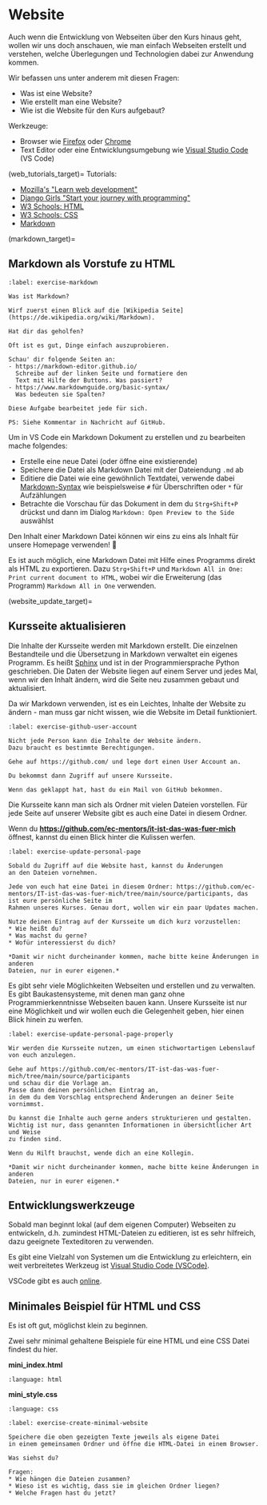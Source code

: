 # Website

Auch wenn die Entwicklung von Webseiten über den Kurs hinaus geht,
wollen wir uns doch anschauen, wie man einfach Webseiten erstellt
und verstehen, welche Überlegungen und Technologien dabei zur
Anwendung kommen.

Wir befassen uns unter anderem mit diesen Fragen:

- Was ist eine Website?
- Wie erstellt man eine Website?
- Wie ist die Website für den Kurs aufgebaut?

Werkzeuge:

- Browser wie [Firefox](https://www.mozilla.org/en-US/firefox/new/) oder [Chrome](https://www.google.com/chrome/index.html)
- Text Editor oder eine Entwicklungsumgebung wie [Visual Studio Code](https://code.visualstudio.com/) (VS Code)

(web_tutorials_target)=
Tutorials:

- [Mozilla's "Learn web development"](https://developer.mozilla.org/en-US/docs/Learn)
- [Django Girls "Start your journey with programming"](https://djangogirls.org/en/resources/)
- [W3 Schools: HTML](https://www.w3schools.com/html/default.asp)
- [W3 Schools: CSS](https://www.w3schools.com/Css/)
- [Markdown](https://commonmark.org/)

(markdown_target)=
## Markdown als Vorstufe zu HTML

```{exercise} Markdown kennen lernen (15 Minuten)
:label: exercise-markdown

Was ist Markdown?

Wirf zuerst einen Blick auf die [Wikipedia Seite](https://de.wikipedia.org/wiki/Markdown).

Hat dir das geholfen?

Oft ist es gut, Dinge einfach auszuprobieren.

Schau' dir folgende Seiten an:
- https://markdown-editor.github.io/
  Schreibe auf der linken Seite und formatiere den
  Text mit Hilfe der Buttons. Was passiert?
- https://www.markdownguide.org/basic-syntax/
  Was bedeuten sie Spalten?

Diese Aufgabe bearbeitet jede für sich.

PS: Siehe Kommentar in Nachricht auf GitHub.
```

Um in VS Code ein Markdown Dokument zu erstellen und zu bearbeiten mache folgendes:
* Erstelle eine neue Datei (oder öffne eine existierende)
* Speichere die Datei als Markdown Datei mit der Dateiendung `.md` ab
* Editiere die Datei wie eine gewöhnlich Textdatei, verwende dabei [Markdown-Syntax](https://commonmark.org/help/) wie beispielsweise `#` für Überschriften oder `*` für Aufzählungen
* Betrachte die Vorschau für das Dokument in dem du `Strg+Shift+P` drückst und dann
  im Dialog `Markdown: Open Preview to the Side` auswählst

Den Inhalt einer Markdown Datei können wir eins zu eins als Inhalt für unsere Homepage
verwenden! 🤸

Es ist auch möglich, eine Markdown Datei mit Hilfe eines Programms direkt als HTML zu
exportieren. Dazu `Strg+Shift+P` und `Markdown All in One: Print current document to HTML`,
wobei wir die Erweiterung (das Programm) `Markdown All in One` verwenden.

(website_update_target)=
## Kursseite aktualisieren

Die Inhalte der Kursseite werden mit Markdown erstellt.
Die einzelnen Bestandteile und die Übersetzung in Markdown verwaltet ein eigenes Programm.
Es heißt [Sphinx](https://www.sphinx-doc.org/en/master/) und ist in der Programmiersprache
Python geschrieben.
Die Daten der Website liegen auf einem Server und jedes Mal, wenn wir den Inhalt ändern, wird
die Seite neu zusammen gebaut und aktualisiert.

Da wir Markdown verwenden, ist es ein Leichtes, Inhalte der Website zu ändern - man muss gar nicht
wissen, wie die Website im Detail funktioniert.

```{exercise} User Account für GitHub.com
:label: exercise-github-user-account

Nicht jede Person kann die Inhalte der Website ändern.
Dazu braucht es bestimmte Berechtigungen.

Gehe auf https://github.com/ und lege dort einen User Account an.

Du bekommst dann Zugriff auf unsere Kursseite.

Wenn das geklappt hat, hast du ein Mail von GitHub bekommen.
```

Die Kursseite kann man sich als Ordner mit vielen Dateien vorstellen.
Für jede Seite auf unserer Website gibt es auch eine Datei in diesem Ordner.

Wenn du **https://github.com/ec-mentors/it-ist-das-was-fuer-mich** öffnest,
kannst du einen Blick hinter die Kulissen werfen.


```{exercise} Update der persönlichen Kursseite
:label: exercise-update-personal-page

Sobald du Zugriff auf die Website hast, kannst du Änderungen
an den Dateien vornehmen.

Jede von euch hat eine Datei in diesem Ordner: https://github.com/ec-mentors/IT-ist-das-was-fuer-mich/tree/main/source/participants, das ist eure persönliche Seite im
Rahmen unseres Kurses. Genau dort, wollen wir ein paar Updates machen.

Nutze deinen Eintrag auf der Kursseite um dich kurz vorzustellen:
* Wie heißt du?
* Was machst du gerne?
* Wofür interessierst du dich?

*Damit wir nicht durcheinander kommen, mache bitte keine Änderungen in anderen
Dateien, nur in eurer eigenen.*
```

Es gibt sehr viele Möglichkeiten Webseiten und erstellen und zu verwalten.
Es gibt Baukastensysteme, mit denen man ganz ohne Programmierkenntnisse Webseiten
bauen kann.
Unsere Kursseite ist nur eine Möglichkeit und wir wollen euch die Gelegenheit
geben, hier einen Blick hinein zu werfen.


```{exercise} Persönliche Kursseite als Mini-Lebenslauf
:label: exercise-update-personal-page-properly

Wir werden die Kursseite nutzen, um einen stichwortartigen Lebenslauf
von euch anzulegen.

Gehe auf https://github.com/ec-mentors/IT-ist-das-was-fuer-mich/tree/main/source/participants
und schau dir die Vorlage an.
Passe dann deinen persönlichen Eintrag an,
in dem du dem Vorschlag entsprechend Änderungen an deiner Seite vornimmst.

Du kannst die Inhalte auch gerne anders strukturieren und gestalten.
Wichtig ist nur, dass genannten Informationen in übersichtlicher Art und Weise
zu finden sind.

Wenn du Hilft brauchst, wende dich an eine Kollegin.

*Damit wir nicht durcheinander kommen, mache bitte keine Änderungen in anderen
Dateien, nur in eurer eigenen.*
```


## Entwicklungswerkzeuge

Sobald man beginnt lokal (auf dem eigenen Computer) Webseiten zu entwickeln,
d.h. zumindest HTML-Dateien zu editieren, ist es sehr hilfreich,
dazu geeignete Texteditoren zu verwenden.

Es gibt eine Vielzahl von Systemen um die Entwicklung zu erleichtern,
ein weit verbreitetes Werkzeug ist [Visual Studio Code (VSCode)](https://code.visualstudio.com/).

VSCode gibt es auch [online](https://vscode.dev/).


## Minimales Beispiel für HTML und CSS

Es ist oft gut, möglichst klein zu beginnen.

Zwei sehr minimal gehaltene Beispiele für eine HTML und eine CSS Datei
findest du hier.

**mini_index.html**

```{literalinclude} ./_static/mini_index.html
:language: html
```

**mini_style.css**

```{literalinclude} ./_static/mini_style.css
:language: css
```

```{exercise} Minimale Webseite erstellen
:label: exercise-create-minimal-website

Speichere die oben gezeigten Texte jeweils als eigene Datei
in einem gemeinsamen Ordner und öffne die HTML-Datei in einem Browser.

Was siehst du?

Fragen:
* Wie hängen die Dateien zusammen?
* Wieso ist es wichtig, dass sie im gleichen Ordner liegen?
* Welche Fragen hast du jetzt?
```
